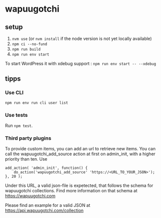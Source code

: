 # wapuugotchi

## setup

1. `nvm use` (or `nvm install` if the node version is not yet locally available)
1. `npm ci --no-fund`
1. `npm run build`
1. `npm run env start`

  To start WordPress it with xdebug support : `npm run env start -- --xdebug`

## tipps
### Use CLI
``npm run env run cli user list``

### Use tests
Run ```npm test```.

### Third party plugins
To provide custom items, you can add an url to retrieve new items. You can call the wapuugotchi_add_source action at first on admin_init, with a higher priority than ten.
Use
```
add_action( 'admin_init', function() {
    do_action('wapuugotchi_add_source' 'https://<URL_TO_YOUR_JSON>');
}, 20 );
```

Under this URL, a valid json-file is expetected, that follows the schema for wapuugotchi collections. Find more information on that schema at https://wapuugotchi.com

Please find an example for a valid JSON at https://api.wapuugotchi.com/collection

